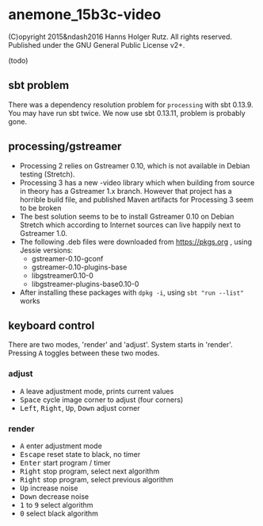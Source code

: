 # anemone_15b3c-video

(C)opyright 2015&ndash2016 Hanns Holger Rutz. All rights reserved. Published under
the GNU General Public License v2+.

(todo)

## sbt problem

There was a dependency resolution problem for `processing` with sbt 0.13.9. You may have run sbt twice.
We now use sbt 0.13.11, problem is probably gone.

## processing/gstreamer

- Processing 2 relies on Gstreamer 0.10, which is not available in Debian testing (Stretch).
- Processing 3 has a new -video library which when building from source in theory has a Gstreamer 1.x
  branch. However that project has a horrible build file, and published Maven artifacts for
  Processing 3 seem to be broken
- The best solution seems to be to install Gstreamer 0.10 on Debian Stretch which according to
  Internet sources can live happily next to Gstreamer 1.0.
- The following .deb files were downloaded from https://pkgs.org , using Jessie versions:
   - gstreamer-0.10-gconf
   - gstreamer-0.10-plugins-base
   - libgstreamer0.10-0
   - libgstreamer-plugins-base0.10-0
- After installing these packages with `dpkg -i`, using `sbt "run --list"` works

## keyboard control

There are two modes, 'render' and 'adjust'. System starts in 'render'. Pressing <kbd>A</kbd> toggles
between these two modes.

### adjust

- <kbd>A</kbd> leave adjustment mode, prints current values
- <kbd>Space</kbd> cycle image corner to adjust (four corners)
- <kbd>Left</kbd>, <kbd>Right</kbd>, <kbd>Up</kbd>, <kbd>Down</kbd> adjust corner

### render

- <kbd>A</kbd> enter adjustment mode
- <kbd>Escape</kbd> reset state to black, no timer
- <kbd>Enter</kbd> start program / timer
- <kbd>Right</kbd> stop program, select next algorithm
- <kbd>Right</kbd> stop program, select previous algorithm
- <kbd>Up</kbd> increase noise
- <kbd>Down</kbd> decrease noise
- <kbd>1</kbd> to <kbd>9</kbd> select algorithm
- <kbd>0</kbd> select black algorithm 
